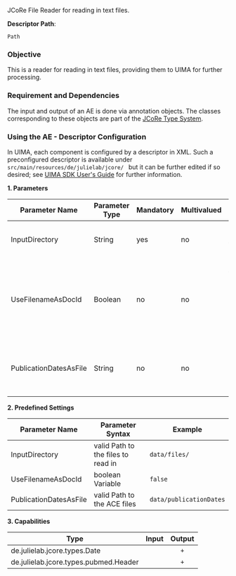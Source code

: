  JCoRe File Reader for reading in text files.  

**Descriptor Path**:
```
Path
```

### Objective
 This is a reader for reading in text files, providing them to UIMA for further processing.

### Requirement and Dependencies
 The input and output of an AE is done via annotation objects. The classes corresponding to these objects are part of the [JCoRe Type System](https://github.com/JULIELab/jcore-base/tree/master/jcore-types).

### Using the AE - Descriptor Configuration
 In UIMA, each component is configured by a descriptor in XML. Such a preconfigured descriptor is available under `src/main/resources/de/julielab/jcore/ ` but it can be further edited if so desired; see [UIMA SDK User's Guide](https://uima.apache.org/downloads/releaseDocs/2.1.0-incubating/docs/html/tools/tools.html#ugr.tools.cde) for further information.

**1. Parameters**

| Parameter Name | Parameter Type | Mandatory | Multivalued | Description |
|----------------|----------------|-----------|-------------|-------------|
| InputDirectory | String | yes | no | Directory where the text files reside. |
| UseFilenameAsDocId | Boolean | no | no | If this is set to true, the document name (without extension) is used as document id. |
| PublicationDatesAsFile | String | no | no | A file that maps document ids to publication dates |

**2. Predefined Settings**

| Parameter Name | Parameter Syntax | Example |
|----------------|------------------|---------|
| InputDirectory | valid Path to the files to read in | `data/files/` |
| UseFilenameAsDocId | boolean Variable | `false` |
| PublicationDatesAsFile | valid Path to the ACE files | `data/publicationDates` |

**3. Capabilities**

| Type | Input | Output |
|------|:-----:|:------:|
| de.julielab.jcore.types.Date |  | `+` |
| de.julielab.jcore.types.pubmed.Header |  | `+` |
